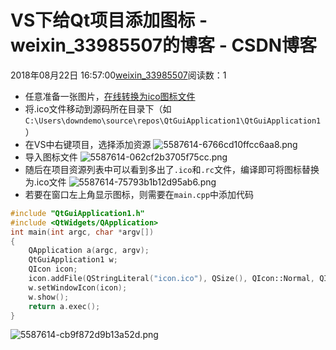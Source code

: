 # VS下给Qt项目添加图标 - weixin_33985507的博客 - CSDN博客
2018年08月22日 16:57:00[weixin_33985507](https://me.csdn.net/weixin_33985507)阅读数：1
- 任意准备一张图片，[在线转换为ico图标文件](http://www.bitbug.net/)
- 将.ico文件移动到源码所在目录下（如`C:\Users\downdemo\source\repos\QtGuiApplication1\QtGuiApplication1`）
- 在VS中右键项目，选择添加资源
![5587614-6766cd10ffcc6aa8.png](https://upload-images.jianshu.io/upload_images/5587614-6766cd10ffcc6aa8.png)
- 导入图标文件
![5587614-062cf2b3705f75cc.png](https://upload-images.jianshu.io/upload_images/5587614-062cf2b3705f75cc.png)
- 随后在项目资源列表中可以看到多出了`.ico`和`.rc`文件，编译即可将图标替换为.ico文件
![5587614-75793b1b12d95ab6.png](https://upload-images.jianshu.io/upload_images/5587614-75793b1b12d95ab6.png)
- 若要在窗口左上角显示图标，则需要在`main.cpp`中添加代码
```cpp
#include "QtGuiApplication1.h"
#include <QtWidgets/QApplication>
int main(int argc, char *argv[])
{
    QApplication a(argc, argv);
    QtGuiApplication1 w;
    QIcon icon;
    icon.addFile(QStringLiteral("icon.ico"), QSize(), QIcon::Normal, QIcon::Off);
    w.setWindowIcon(icon);
    w.show();
    return a.exec();
}
```
![5587614-cb9f872d9b13a52d.png](https://upload-images.jianshu.io/upload_images/5587614-cb9f872d9b13a52d.png)
